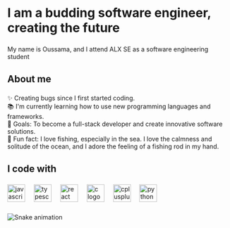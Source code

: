 <h1 align="left">I am a budding software engineer, creating the future</h1>

###

<p align="left">My name is Oussama, and I attend ALX SE as a software engineering student</p>

###

<h2 align="left">About me</h2>

###

<p align="left">✨ Creating bugs since I first started coding.<br>📚 I'm currently learning how to use new programming languages and frameworks.<br>🎯 Goals: To become a full-stack developer and create innovative software solutions.<br>🎲 Fun fact: I love fishing, especially in the sea. I love the calmness and solitude of the ocean, and I adore the feeling of a fishing rod in my hand.</p>

###

<h2 align="left">I code with</h2>

###

<div align="left">
  <img src="https://cdn.jsdelivr.net/gh/devicons/devicon/icons/javascript/javascript-original.svg" height="40" alt="javascript logo"  />
  <img width="12" />
  <img src="https://cdn.jsdelivr.net/gh/devicons/devicon/icons/typescript/typescript-original.svg" height="40" alt="typescript logo"  />
  <img width="12" />
  <img src="https://cdn.jsdelivr.net/gh/devicons/devicon/icons/react/react-original.svg" height="40" alt="react logo"  />
  <img width="12" />
  <img src="https://cdn.jsdelivr.net/gh/devicons/devicon/icons/c/c-original.svg" height="40" alt="c logo"  />
  <img width="12" />
  <img src="https://cdn.jsdelivr.net/gh/devicons/devicon/icons/cplusplus/cplusplus-original.svg" height="40" alt="cplusplus logo"  />
  <img width="12" />
  <img src="https://cdn.jsdelivr.net/gh/devicons/devicon/icons/python/python-original.svg" height="40" alt="python logo"  />
</div>

###

<img src="https://raw.githubusercontent.com/Oussamachennak123/Oussamachennak123/output/snake.svg" alt="Snake animation" />

###
